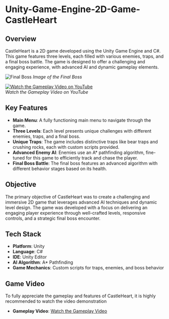 # Unity-Game-Engine-2D-Game-CastleHeart

## Overview

CastleHeart is a 2D game developed using the Unity Game Engine and C#. This game features three levels, each filled with various enemies, traps, and a final boss battle. The game is designed to offer a challenging and engaging experience, with advanced AI and dynamic gameplay elements.

![Final Boss](https://github.com/user-attachments/assets/187394d7-bd52-486c-ab52-30c27a2fd8eb)
*Image of the Final Boss*

[![Watch the Gameplay Video on YouTube](https://img.youtube.com/vi/9WQALEiD94c/0.jpg)](https://www.youtube.com/watch?v=9WQALEiD94c)  
*Watch the Gameplay Video on YouTube*


## Key Features

- **Main Menu**: A fully functioning main menu to navigate through the game.
- **Three Levels**: Each level presents unique challenges with different enemies, traps, and a final boss.
- **Unique Traps**: The game includes distinctive traps like bear traps and crushing rocks, each with custom scripts provided.
- **Advanced Enemy AI**: Enemies use an A* pathfinding algorithm, fine-tuned for this game to efficiently track and chase the player.
- **Final Boss Battle**: The final boss features an advanced algorithm with different behavior stages based on its health.

## Objective

The primary objective of CastleHeart was to create a challenging and immersive 2D game that leverages advanced AI techniques and dynamic level design. The game was developed with a focus on delivering an engaging player experience through well-crafted levels, responsive controls, and a strategic final boss encounter.

## Tech Stack

- **Platform**: Unity
- **Language**: C#
- **IDE**: Unity Editor
- **AI Algorithm**: A* Pathfinding
- **Game Mechanics**: Custom scripts for traps, enemies, and boss behavior

## Game Video

To fully appreciate the gameplay and features of CastleHeart, it is highly recommended to watch the video demonstration

- **Gameplay Video**: [Watch the Gameplay Video](https://drive.google.com/file/d/1S-fwmmeopDofz8SuANIsmuThMUb0QdEE/view?usp=sharing)



